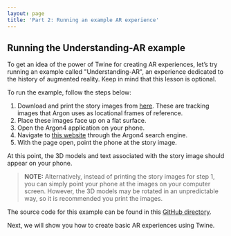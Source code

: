 ```yaml
---
layout: page
title: 'Part 2: Running an example AR experience'
---
```


## Running the Understanding-AR example
To get an idea of the power of Twine for creating AR experiences, let’s try running an example called "Understanding-AR", an experience dedicated to the history of augmented reality. Keep in mind that this lesson is optional.

To run the example, follow the steps below:
1. Download and print the story images from [here](https://github.com/argonjs/understanding-argon-twine/blob/master/storybook.pdf). These are tracking images that Argon uses as locational frames of reference.
2. Place these images face up on a flat surface.
3. Open the Argon4 application on your phone.
4. Navigate to [this website](http://philkt.me/understanding-ar-twine/) through the Argon4 search engine.
5. With the page open, point the phone at the story image.

At this point, the 3D models and text associated with the story image should appear on your phone.

>**NOTE:** Alternatively, instead of printing the story images for step 1, you can simply point your phone at the images on your computer screen. However, the 3D models may be rotated in an unpredictable way, so it is recommended you print the images.

The source code for this example can be found in this [GitHub directory](https://github.com/argonjs/understanding-argon-twine).

Next, we will show you how to create basic AR experiences using Twine.